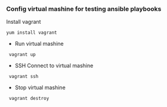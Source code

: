### Config virtual mashine for testing ansible playbooks
Install vagrant
```
yum install vagrant
```
- Run virtual mashine
```
 vagrant up
```
- SSH Connect to virtual mashine
```
 vagrant ssh
```
- Stop virtual mashine
```
 vagrant destroy
```